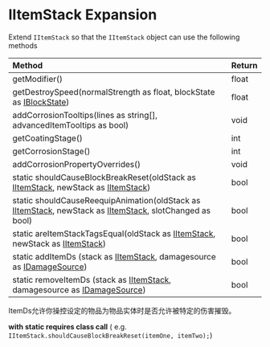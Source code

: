 # IItemStack Expansion

Extend `IItemStack` so that the `IItemStack` object can use the following methods

| Method                                                       | Return |
| :----------------------------------------------------------- | :----- |
| getModifier()                                                | float  |
| getDestroySpeed(normalStrength as float, blockState as [IBlockState](https://docs.blamejared.com/1.12/en/Vanilla/Blocks/IBlockState/)) | float  |
| addCorrosionTooltips(lines as string[], advancedItemTooltips as bool) | void   |
| getCoatingStage()                                            | int    |
| getCorrosionStage()                                          | int    |
| addCorrosionPropertyOverrides()                              | void   |
| static shouldCauseBlockBreakReset(oldStack as [IItemStack](https://docs.blamejared.com/1.12/en/Vanilla/Items/IItemStack/), newStack as [IItemStack](https://docs.blamejared.com/1.12/en/Vanilla/Items/IItemStack/)) | bool   |
| static shouldCauseReequipAnimation(oldStack as [IItemStack](https://docs.blamejared.com/1.12/en/Vanilla/Items/IItemStack/), newStack as [IItemStack](https://docs.blamejared.com/1.12/en/Vanilla/Items/IItemStack/), slotChanged as bool) | bool   |
| static areItemStackTagsEqual(oldStack as [IItemStack](https://docs.blamejared.com/1.12/en/Vanilla/Items/IItemStack/), newStack as [IItemStack](https://docs.blamejared.com/1.12/en/Vanilla/Items/IItemStack/)) | bool   |
| static addItemDs (stack as [IItemStack](https://docs.blamejared.com/1.12/en/Vanilla/Items/IItemStack/), damagesource as [IDamageSource](https://docs.blamejared.com/1.12/en/Vanilla/Damage/IDamageSource/)) | bool |
| static removeItemDs (stack as [IItemStack](https://docs.blamejared.com/1.12/en/Vanilla/Items/IItemStack/), damagesource as [IDamageSource](https://docs.blamejared.com/1.12/en/Vanilla/Damage/IDamageSource/)) | bool |

ItemDs允许你操控设定的物品为物品实体时是否允许被特定的伤害摧毁。<br />

**with static requires class call** (
e.g. `IItemStack.shouldCauseBlockBreakReset(itemOne, itemTwo);`)


